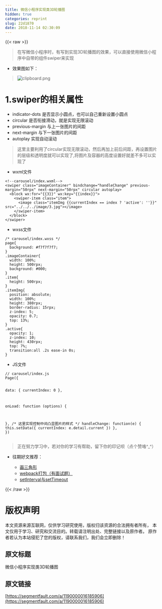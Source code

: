 ```yaml
---
title: 微信小程序实现类3D轮播图
hidden: true
categories: reprint
slug: 22d1870
date: 2018-11-14 02:30:09
---
```


{{< raw >}}
<blockquote>&#x5728;&#x5199;&#x5FAE;&#x4FE1;&#x5C0F;&#x7A0B;&#x5E8F;&#x65F6;&#xFF0C;&#x6709;&#x5199;&#x5230;&#x5B9E;&#x73B0;3D&#x8F6E;&#x64AD;&#x56FE;&#x7684;&#x6548;&#x679C;&#xFF0C;&#x53EF;&#x4EE5;&#x76F4;&#x63A5;&#x4F7F;&#x7528;&#x5FAE;&#x4FE1;&#x5C0F;&#x7A0B;&#x5E8F;&#x4E2D;&#x81EA;&#x5E26;&#x7684;&#x7EC4;&#x4EF6;swiper&#x6765;&#x5B9E;&#x73B0;</blockquote><ul><li>&#x6548;&#x679C;&#x56FE;&#x5982;&#x4E0B;&#xFF1A;</li></ul><blockquote><span class="img-wrap"><img data-src="/img/bVbf4L0?w=334&amp;h=542" src="https://static.alili.tech/img/bVbf4L0?w=334&amp;h=542" alt="clipboard.png" title="clipboard.png"></span></blockquote><h1>1.swiper&#x7684;&#x76F8;&#x5173;&#x5C5E;&#x6027;</h1><ul><li>indicator-dots &#x662F;&#x5426;&#x663E;&#x793A;&#x5C0F;&#x5706;&#x70B9;&#xFF0C;&#x4E5F;&#x53EF;&#x4EE5;&#x81EA;&#x5DF1;&#x91CD;&#x65B0;&#x8BBE;&#x7F6E;&#x5C0F;&#x5706;&#x70B9;</li><li>circular &#x662F;&#x5426;&#x8854;&#x63A5;&#x6ED1;&#x52A8;&#xFF0C;&#x5C31;&#x662F;&#x5B9E;&#x73B0;&#x65E0;&#x9650;&#x6EDA;&#x52A8;</li><li>previous-margin &#x4E0E;&#x4E0A;&#x4E00;&#x5F20;&#x56FE;&#x7247;&#x7684;&#x95F4;&#x8DDD;</li><li>next-margin &#x4E0E;&#x4E0B;&#x4E00;&#x5F20;&#x56FE;&#x7247;&#x7684;&#x95F4;&#x8DDD;</li><li>autoplay &#x5B9E;&#x73B0;&#x81EA;&#x52A8;&#x6EDA;&#x52A8;</li></ul><blockquote>&#x8FD9;&#x91CC;&#x4E3B;&#x8981;&#x5229;&#x7528;&#x4E86;circular&#x5B9E;&#x73B0;&#x65E0;&#x9650;&#x6EDA;&#x52A8;&#xFF0C;&#x7136;&#x540E;&#x518D;&#x52A0;&#x4E0A;&#x524D;&#x540E;&#x95F4;&#x8DDD;&#xFF0C;&#x518D;&#x8BBE;&#x7F6E;&#x56FE;&#x7247;&#x7684;&#x5C42;&#x7EA7;&#x548C;&#x900F;&#x660E;&#x5EA6;&#x5C31;&#x53EF;&#x4EE5;&#x5B9E;&#x73B0;&#x4E86;,&#x5C06;&#x56FE;&#x7247;&#x53CA;&#x5BB9;&#x5668;&#x7684;&#x9AD8;&#x5EA6;&#x8BBE;&#x7F6E;&#x597D;&#x5C31;&#x5DEE;&#x4E0D;&#x591A;&#x53EF;&#x4EE5;&#x5B9E;&#x73B0;&#x4E86;</blockquote><ul><li>wxml&#x6587;&#x4EF6;</li></ul><pre><code>&lt;!--carousel/index.wxml--&gt;
&lt;swiper class=&quot;imageContainer&quot; bindchange=&quot;handleChange&quot; previous-margin=&quot;50rpx&quot; next-margin=&quot;50rpx&quot; circular autoplay&gt;
  &lt;block wx:for=&quot;{{3}}&quot; wx:key=&quot;{{index}}&quot;&gt;
    &lt;swiper-item class=&quot;item&quot;&gt;
      &lt;image class=&quot;itemImg {{currentIndex == index ? &apos;active&apos;: &apos;&apos;}}&quot; src=&quot;../../../image/3.jpg&quot;&gt;&lt;/image&gt;
    &lt;/swiper-item&gt;
  &lt;/block&gt;
&lt;/swiper&gt;</code></pre><ul><li>wxss&#x6587;&#x4EF6;</li></ul><pre><code>/* carousel/index.wxss */
page{
  background: #f7f7f7f7;
}
.imageContainer{
  width: 100%;
  height: 500rpx;
  background: #000;
}
.item{
  height: 500rpx;
}
.itemImg{
  position: absolute;
  width: 100%;
  height: 380rpx;
  border-radius: 15rpx;
  z-index: 5;
  opacity: 0.7;
  top: 13%;
}
.active{
  opacity: 1;
  z-index: 10;
  height: 430rpx;
  top: 7%;
  transition:all .2s ease-in 0s;
}</code></pre><ul><li>JS&#x6587;&#x4EF6;</li></ul><pre><code>// carousel/index.js
Page({

  data: {
    currentIndex: 0
  },

  onLoad: function (options) {
  
  },
  /* &#x8FD9;&#x91CC;&#x5B9E;&#x73B0;&#x63A7;&#x5236;&#x4E2D;&#x95F4;&#x51F8;&#x663E;&#x56FE;&#x7247;&#x7684;&#x6837;&#x5F0F; */
  handleChange: function(e) {
    this.setData({
      currentIndex: e.detail.current
    })
  },
})</code></pre><blockquote>&#x6B63;&#x5728;&#x52AA;&#x529B;&#x5B66;&#x4E60;&#x4E2D;&#xFF0C;&#x82E5;&#x5BF9;&#x4F60;&#x7684;&#x5B66;&#x4E60;&#x6709;&#x5E2E;&#x52A9;&#xFF0C;&#x7559;&#x4E0B;&#x4F60;&#x7684;&#x5370;&#x8BB0;&#x5457;&#xFF08;&#x70B9;&#x4E2A;&#x8D5E;&#x54AF;^_^&#xFF09;</blockquote><ul><li><p>&#x5F80;&#x671F;&#x597D;&#x6587;&#x63A8;&#x8350;&#xFF1A;</p><ul><li><a href="https://segmentfault.com/a/1190000016082968">&#x753B;&#x4E09;&#x89D2;&#x5F62;</a></li><li><a href="https://segmentfault.com/a/1190000016068450">webpack&#x6253;&#x5305;&#xFF08;&#x6709;&#x9762;&#x8BD5;&#x9898;&#xFF09;</a></li><li><a href="https://segmentfault.com/a/1190000016116657">setInterval&#x4E0E;setTimeout</a></li></ul></li></ul>
{{< /raw >}}

# 版权声明
本文资源来源互联网，仅供学习研究使用，版权归该资源的合法拥有者所有，
本文仅用于学习、研究和交流目的。转载请注明出处、完整链接以及原作者。
原作者若认为本站侵犯了您的版权，请联系我们，我们会立即删除！

## 原文标题
微信小程序实现类3D轮播图

## 原文链接
[https://segmentfault.com/a/1190000016185906](https://segmentfault.com/a/1190000016185906)

